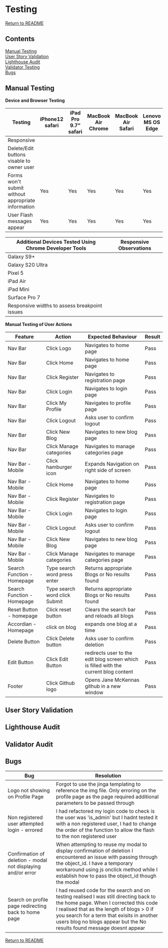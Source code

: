 # Testing

[Return to README](README.md)

## Contents

[Manual Testing](#manual-testing) \
[User Story Validation](#user-story-validation) \
[Lighthouse Audit](#lighthouse-audit) \
[Validator Testing](#validator-testing)\
[Bugs](#bugs)

## Manual Testing

**Device and Browser Testing**

|**Testing** |**iPhone12 safari** |**iPad Pro 9.7" safari**|**MacBook Air Chrome**|**MacBook Air Safari**|**Lenovo MS OS Edge**|**Lenovo MS OS Edge**|**Chrome Developer Tools**|
|-----|-----|-----|-----|-----|-----|-----|-----|
|Responsive|
|Delete/Edit buttons visable to owner user|
|Forms won't submit without appropriate information| Yes | Yes|Yes|Yes|Yes|Yes|Yes|
|User Flash messages appear|Yes|Yes|Yes|Yes|Yes|Yes|Yes|

|**Additional Devices Tested Using Chrome Developer Tools**|**Responsive Observations**
|-----|-----|
|Galaxy S9+|
|Galaxy S20 Ultra|
|Pixel 5|
|iPad Air|
|iPad Mini|
|Surface Pro 7|
|Responsive widths to assess breakpoint issues|

**Manual Testing of User Actions**

|**Feature**     |**Action**     |**Expected Behaviour**     |**Result**     |
|----------------|---------------|---------------------------|---------------|
|Nav Bar|Click Logo|Navigates to home page|Pass|
|Nav Bar|Click Home|Navigates to home page|Pass|
|Nav Bar|Click Register|Navigates to registration page|Pass|
|Nav Bar|Click Login|Navigates to login page|Pass|
|Nav Bar|Click My Profile|Navigates to profile page|Pass|
|Nav Bar|Click Logout|Asks user to confirm logout|Pass|
|Nav Bar|Click New Blog|Navigates to new blog page|Pass|
|Nav Bar|Click Manage categories|Navigates to manage categories page|Pass|
|Nav Bar - Mobile|Click hamburger icon|Expands Navigation on right side of screen|Pass|
|Nav Bar - Mobile|Click Home|Navigates to home page|Pass|
|Nav Bar - Mobile|Click Register|Navigates to registration page|Pass|
|Nav Bar - Mobile|Click Login|Navigates to login page|Pass|
|Nav Bar - Mobile|Click Logout|Asks user to confirm logout|Pass|
|Nav Bar - Mobile|Click New Blog|Navigates to new blog page|Pass|
|Nav Bar - Mobile|Click Manage categories|Navigates to manage categories page|Pass|
|Search Function - Homepage|Type search word press enter|Returns appropriate Blogs or No results found|Pass|
|Search Function - Homepage|Type search word click Submit|Returns appropriate Blogs or No results found|Pass|
|Reset Button - homepage|Click reset button|Clears the search bar and reloads all blogs|Pass|
|Accordian - Homepage |click on blog|expands one blog at a time|Pass|
|Delete Button|Click Delete button|Asks user to confirm deletion|Pass|
|Edit Button|Click Edit Button|redirects user to the edit blog screen which is filled with the current blog content|Pass|
|Footer|Click Github logo|Opens Jane McKennas github in a new window|Pass|



## User Story Validation

## Lighthouse Audit

## Validator Audit

## Bugs

|**Bug**|**Resolution**|
|-----|-----|
|Logo not showing on Profile Page|Forgot to use the jinga templating to reference the img file. Only erroring on the profile page as the page required additional parameters to be passed through|
|Non registered user attempted login - errored|I had refactored my login code to check is the user was 'is_admin' but I hadnt tested it with a non registered user, I had to change the order of the function to allow the flash to the non registered user|
|Confirmation of deletion - modal not displaying and/or error|When attempting to reuse my modal to display confirmation of deletion I encountered an issue with passing through the object_id. I have a temporary workaround using js onclick method while I establish how to pass the object_id though the modal|
|Search on profile page redirecting back to home page|I had reused code for the search and on testing realised I was still directing back to the home page. When I corrected this code I realised that as the length of blogs > 0 if you search for a term that exisits in another users blog no blogs appear but the No results found message doesnt appear|




[Return to README](README.md)